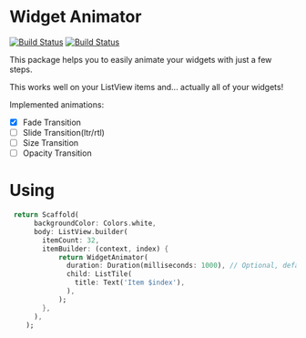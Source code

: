 # Widget Animator
[![Build Status](https://travis-ci.org/antonvinceguinto/widget-animator.svg?branch=master)](https://travis-ci.org/antonvinceguinto/widget-animator)
[![Build Status](https://img.shields.io/badge/pub-v0.0.2-green)](#)

This package helps you to easily animate your widgets with just a few steps.

This works well on your ListView items and... actually all of your widgets!

Implemented animations:
* [x] Fade Transition
* [ ] Slide Transition(ltr/rtl)
* [ ] Size Transition
* [ ] Opacity Transition

# Using
```dart
 return Scaffold(
      backgroundColor: Colors.white,
      body: ListView.builder(
        itemCount: 32,
        itemBuilder: (context, index) {
			return WidgetAnimator(
              duration: Duration(milliseconds: 1000), // Optional, defaults to 290ms
              child: ListTile(
                title: Text('Item $index'),
              ),
            );
        },
      ),
    );
```